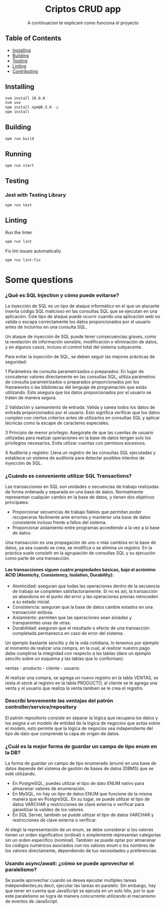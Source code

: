 <h1 align="center">Criptos CRUD app</h1>

<p align="center">
  A continuacion te explicaré como funciona el proyecto
</p>

## Table of Contents

- [Installing](#installing)
- [Building](#building)
- [Testing](#testing)
- [Linting](#linting)
- [Contributing](#contributing)

## Installing

```bash
nvm install 18.0.0
nvm use
npm install npm@8.3.0 -g
npm install
```

## Building

```bash
npm run build
```
## Running

```bash
npm run start
```

## Testing

### Jest with Testing Library

```bash
npm run test
```

## Linting

Run the linter

```bash
npm run lint
```

Fix lint issues automatically

```bash
npm run lint:fix
```
# Some questions

### ¿Qué es SQL Injection y cómo puede evitarse?

La inyección de SQL es un tipo de ataque informático en el que un atacante inserta código SQL malicioso en las consultas SQL que se ejecutan en una aplicación. Este tipo de ataque puede ocurrir cuando una aplicación web no valida o escapa correctamente los datos proporcionados por el usuario antes de incluirlos en una consulta SQL.

Un ataque de inyección de SQL puede tener consecuencias graves, como la revelación de información sensible, modificación o eliminación de datos, y en algunos casos, incluso el control total del sistema subyacente.

Para evitar la inyección de SQL, se deben seguir las mejores prácticas de seguridad:

1 Parámetros de consulta parametrizados o preparados: En lugar de concatenar valores directamente en las consultas SQL, utiliza parámetros de consulta parametrizados o preparados proporcionados por los frameworks o las bibliotecas del lenguaje de programación que estás utilizando. Esto asegura que los datos proporcionados por el usuario se traten de manera segura.

2 Validación y saneamiento de entrada: Valida y sanea todos los datos de entrada proporcionados por el usuario. Esto significa verificar que los datos cumplen con ciertos criterios antes de utilizarlos en consultas SQL y aplicar técnicas como la escape de caracteres especiales.

3 Principio de menor privilegio: Asegúrate de que las cuentas de usuario utilizadas para realizar operaciones en la base de datos tengan solo los privilegios necesarios. Evita utilizar cuentas con permisos excesivos.

4 Auditoría y registro: Lleva un registro de las consultas SQL ejecutadas y establece un sistema de auditoría para detectar posibles intentos de inyección de SQL.

### ¿Cuándo es conveniente utilizar SQL Transactions?

Las transacciones en SQL son unidades o secuencias de trabajo realizadas de forma ordenada y separada en una base de datos. Normalmente representan cualquier cambio en la base de datos, y tienen dos objetivos principales:

  - Proporcionar secuencias de trabajo fiables que permitan poder recuperarse fácilmente ante errorres y mantener una base de datos consistente incluso frente a fallos del sistema.
  - Proporcionar aislamiento entre programas accediendo a la vez a la base de datos.

Una transacción es una propagación de uno o más cambios en la base de datos, ya sea cuando se crea, se modifica o se elimina un registro. En la práctica suele consistir en la agrupación de consultas SQL y su ejecución como parte de una transacción.

#### Las transacciones siguen cuatro propiedades básicas, bajo el acrónimo ACID (Atomicity, Consistency, Isolation, Durability):

- Atomicidad: aseguran que todas las operaciones dentro de la secuencia de trabajo se completen satisfactoriamente. Si no es así, la transacción se abandona en el punto del error y las operaciones previas retroceden a su estado inicial.
- Consistencia: aseguran que la base de datos cambie estados en una transacción exitosa.
- Aislamiento: permiten que las operaciones sean aisladas y transparentes unas de otras.
- Durabilidad: aseguran que el resultado o efecto de una transacción completada permanezca en caso de error del sistema.

Un ejemplo bastante sencillo y de la vida cotidiana, lo tenemos por ejemplo al momento de realizar una compra, en la cual, al realizar nuestro pago debe cumplirse la integridad con respecto a las tablas (dare un ejemplo sencillo sobre un esquema y las tablas que lo conforman):

ventas - producto - cliente - usuario.

Al realizar una compra, se agrega un nuevo registro en la tabla VENTAS, se resta el stock al registro en la tabla PRODUCTO, al cliente se le agrega una venta y el usuario que realiza la venta tambien se le crea el registro.

### Describí brevemente las ventajas del patrón controller/service/repository

El patrón repositorio consiste en separar la lógica que recupera los datos y los asigna a un modelo de entidad de la lógica de negocios que actúa sobre el modelo, esto permite que la lógica de negocios sea independiente del tipo de dato que comprende la capa de origen de datos.

### ¿Cuál es la mejor forma de guardar un campo de tipo enum en la DB?

La forma de guardar un campo de tipo enumerado (enum) en una base de datos depende del sistema de gestión de bases de datos (DBMS) que se esté utilizando. 

- En PostgreSQL, puedes utilizar el tipo de dato ENUM nativo para almacenar valores de enumeración. 
- En MySQL, no hay un tipo de datos ENUM que funcione de la misma manera que en PostgreSQL. En su lugar, se puede utilizar el tipo de datos VARCHAR y restricciones de clave externa o verificar para garantizar la validez de los valores.
- En SQL Server, también se puede utilizar el tipo de datos VARCHAR y restricciones de clave externa o verificar.

Al elegir la representación de un enum, se debe considerar si los valores tienen un orden significativo (ordinal) o simplemente representan categorías sin un orden específico (nominal). También se puede optar por almacenar los códigos numéricos asociados con los valores enum o los nombres de los valores directamente, dependiendo de tus necesidades y preferencias.

### Usando async/await: ¿cómo se puede aprovechar el paralelismo?

Se puede aprovechar cuando se desea ejecutar multiples tareas independientes,es decir, ejecutar las tareas en paralelo. Sin embargo, hay que tener en cuenta que JavaScript se ejecuta en un solo hilo, por lo que este paralelismo se logra de manera concurrente utilizando el mecanismo de eventos de JavaScript.




